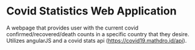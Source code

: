 # Covid Statistics Web Application

A webpage that provides user with the current covid confirmed/recovered/death counts in a specific country that they desire.
Utilizes angularJS and a covid stats api (https://covid19.mathdro.id/api).
